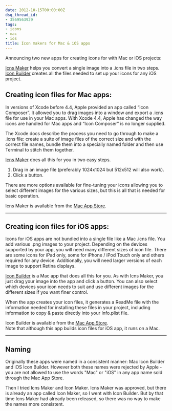 ```yaml
---
date: 2012-10-15T00:00:00Z
dsq_thread_id:
- 3569563929
tags:
- icons
- mac
- ios
title: Icon makers for Mac & iOS apps
---
```


Announcing two new apps for creating icons for with Mac or iOS projects:

[Icns Maker][1] helps you convert a single image into a .icns file in two
steps.\
[Icon Builder][2] creates all the files needed to set up your icons for any iOS project.

## Creating icon files for Mac apps:

In versions of Xcode before 4.4, Apple provided an app called “Icon Composer”.
It allowed you to drag images into a window and export a .icns file for use in
your Mac apps. With Xcode 4.4, Apple has changed the way icons are handled for
Mac apps and “Icon Composer” is no longer supplied.

The Xcode docs describe the process you need to go through to make a .icns file:
create a suite of image files of the correct size and with the correct file
names, bundle them into a specially named folder and then use Terminal to stitch
them together.

[Icns Maker][1] does all this for you in two easy steps.

1. Drag in an image file (preferably 1024x1024 but 512x512 will also work).
2. Click a button.

There are more options available for fine-tuning your icons allowing you to
select different images for the various sizes, but this is all that is needed
for basic operation.

Icns Maker is available from the
<a href="http://itunes.apple.com/app/icns-maker/id550942266?mt=12&uo=4" target="_blank">Mac
App Store</a>.

---

## Creating icon files for iOS apps:

Icons for iOS apps are not bundled into a single file like a Mac .icns file. You
add various .png images to your project. Depending on the devices supported by
your app, you will need many different sizes of icon file. There are some icons
for iPad only, some for iPhone / iPod Touch only and others required for any
device. Additionally, you will need larger versions of each image to support
Retina displays.

[Icon Builder][2] is a Mac app that does all this for you. As with Icns Maker,
you just drag your image into the app and click a button. You can also select
which devices your icon needs to suit and use different images for the different
sizes if you want finer control.

When the app creates your icon files, it generates a ReadMe file with the
information needed for installing these files in your project, including
information to copy & paste directly into your Info.plist file.

Icon Builder is available from the
<a href="http://itunes.apple.com/app/icon-builder/id552293482?mt=12" target="_blank">Mac
App Store</a>.\
Note that although this app builds icon files for iOS app, it runs on a Mac.

---

## Naming

Originally these apps were named in a consistent manner: Mac Icon Builder and
iOS Icon Builder. However both these names were rejected by Apple - you are not
allowed to use the words "Mac" or "iOS" in any app name sold through the Mac App
Store.

Then I tried Icns Maker and Icon Maker. Icns Maker was approved, but there is
already an app called Icon Maker, so I went with Icon Builder. But by that time
Icns Maker had already been released, so there was no way to make the names more
consistent.

[1]: /icns-maker/ "Icns Maker"
[2]: /icon-builder/ "Icon Builder"

